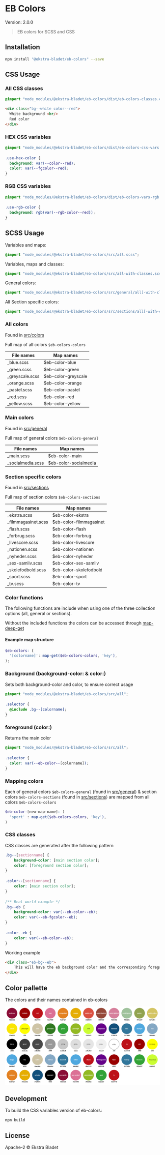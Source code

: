 # EB Colors

Version: 2.0.0

> EB colors for SCSS and CSS

## Installation

```bash
npm install "@ekstra-bladet/eb-colors" --save
```

## CSS Usage

### All CSS classes

```css
@import "node_modules/@ekstra-bladet/eb-colors/dist/eb-colors-classes.css";
```

```html
<div class="bg--white color--red">
  White background <br/>
  Red color
</div>
```

### HEX CSS variables

```css
@import "node_modules/@ekstra-bladet/eb-colors/dist/eb-colors-css-vars.css";

.use-hex-color {
  background: var(--color--red);
  color: var(--fgcolor--red);
}
```

### RGB CSS variables

```css
@import "node_modules/@ekstra-bladet/eb-colors/dist/eb-colors-vars-rgb.css";

.use-rgb-color {
  background: rgb(var(--rgb-color--red));
}
```

## SCSS Usage

Variables and maps:

```scss
@import "node_modules/@ekstra-bladet/eb-colors/src/all.scss";
```

Variables, maps and classes:

```scss
@import "node_modules/@ekstra-bladet/eb-colors/src/all-with-classes.scss";
```

General colors:

```scss
@import "node_modules/@ekstra-bladet/eb-colors/src/general/all[-with-classes].scss";
```

All Section specific colors:

```scss
@import "node_modules/@ekstra-bladet/eb-colors/src/sections/all[-with-classes].scss";
```

### All colors

Found in [src/colors](src/colors)

Full map of all colors `$eb-colors-colors`

| File names            | Map names                |
| ---                   | ---                      |
| _blue.scss            | $eb-color-blue           |
| _green.scss           | $eb-color-green          |
| _greyscale.scss       | $eb-color-greyscale      |
| _orange.scss          | $eb-color-orange         |
| _pastel.scss          | $eb-color-pastel         |
| _red.scss             | $eb-color-red            |
| _yellow.scss          | $eb-color-yellow         |

### Main colors

Found in [src/general](src/general)

Full map of general colors `$eb-colors-general`

| File names            | Map names                |
| ---                   | ---                      |
| _main.scss            | $eb-color-main           |
| _socialmedia.scss     | $eb-color-socialmedia    |

### Section specific colors

Found in [src/sections](src/sections)

Full map of section colors `$eb-colors-sections`

| File names            | Map names                 |
| ---                   | ---                       |
| _ekstra.scss          | $eb-color-ekstra          |
| _filmmagasinet.scss   | $eb-color-filmmagasinet   |
| _flash.scss           | $eb-color-flash           |
| _forbrug.scss         | $eb-color-forbrug         |
| _livescore.scss       | $eb-color-livescore       |
| _nationen.scss        | $eb-color-nationen        |
| _nyheder.scss         | $eb-color-nyheder         |
| _sex-samliv.scss      | $eb-color-sex-samliv      |
| _skolefodbold.scss    | $eb-color-skolefodbold    |
| _sport.scss           | $eb-color-sport           |
| _tv.scss              | $eb-color-tv              |

### Color functions

The following functions are include when using one of the three collection options (all, general or sections).

Without the included functions the colors can be accessed through [map-deep-get](https://css-tricks.com/snippets/sass/deep-getset-maps/#article-header-id-0)

#### Example map structure

```scss
$eb-colors: (
  '[colorname]': map-get($eb-colors-colors, 'key'),
);
```

### Background (background-color: & color:)

Sets both background-color and color, to ensure correct usage

```scss
@import "node_modules/@ekstra-bladet/eb-colors/src/all";

.selector {
  @include .bg--[colorname];
}
```

### foreground (color:)

Returns the main color

```scss
@import "node_modules/@ekstra-bladet/eb-colors/src/all";

.selector {
  color: var(--eb-color--[colorname]);
}
```

### Mapping colors

Each of general colors `$eb-colors-general` (found in [src/general](src/general)) & section colors `$eb-colors-sections` (found in [src/sections](src/sections)) are mapped from all colors `$eb-colors-colors`

```scss
$eb-color-[new-map-name]: (
  'sport' : map-get($eb-colors-colors, 'key'),
)
```

### CSS classes

CSS classes are generated after the following pattern

```css
.bg--[sectionname] {
    background-color: [main section color];
    color: [foreground section color];
}

.color--[sectionname] {
    color: [main section color];
}

/** Real world example */
.bg--eb {
    background-color: var(--eb-color--eb);
    color: var(--eb-fgcolor--eb);
}

.color--eb {
    color: var(--eb-color--eb);
}
```

Working example

```html
<div class="eb-bg--eb">
    This will have the eb background color and the corresponding foreground color.
</div>
```

## Color pallette

The colors and their names contained in eb-colors

![](example/eb-colors-example.png)

## Development

To build the CSS variables version of eb-colors:

```bash
npm build
```

## License

Apache-2 © Ekstra Bladet
